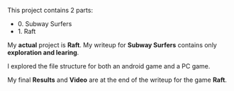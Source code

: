 This project contains 2 parts:

- 0\. Subway Surfers
- 1\. Raft

My **actual** project is **Raft**. My writeup for **Subway Surfers** contains only **exploration and learing**.

I explored the file structure for both an android game and a PC game.

My final **Results** and **Video** are at the end of the writeup for the game **Raft**.


